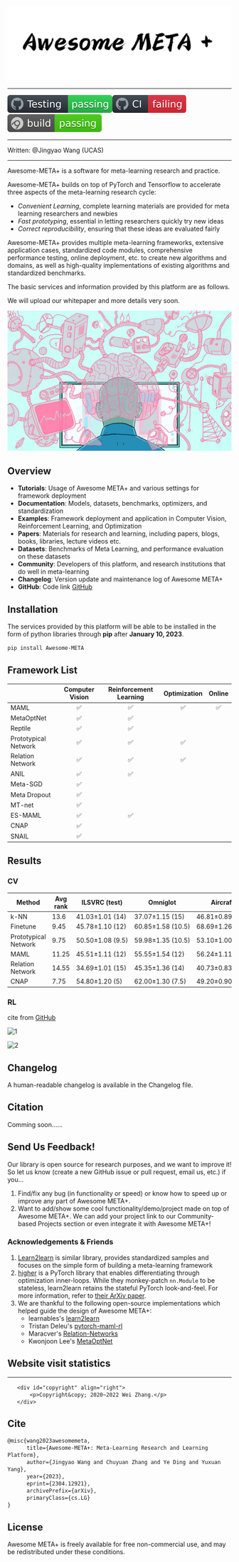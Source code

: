 

![logo](logo.png)

------

![badge](badge.svg)![badge1](badge1.svg)![master](master.svg)

---
Written: @Jingyao Wang (UCAS)

---

Awesome-META+ is a software for meta-learning research and practice. 

Awesome-META+ builds on top of PyTorch and Tensorflow to accelerate three aspects of the meta-learning research cycle:

- *Convenient Learning*, complete learning materials are provided for meta learning researchers and newbies
- *Fast prototyping*, essential in letting researchers quickly try new ideas
- *Correct reproducibility*, ensuring that these ideas are evaluated fairly

Awesome-META+ provides multiple meta-learning frameworks, extensive application cases, standardized code modules, comprehensive performance testing, online deployment, etc. to create new algorithms and domains, as well as high-quality implementations of existing algorithms and standardized benchmarks.

The basic services and information provided by this platform are as follows.

We will upload our whitepaper and more details very soon.

![meta](meta.gif)

## Overview

- **Tutorials**: Usage of Awesome META+ and various settings for framework deployment
- **Documentation**: Models, datasets, benchmarks, optimizers, and standardization
- **Examples**: Framework deployment and application in Computer Vision, Reinforcement Learning, and Optimization
- **Papers**: Materials for research and learning, including papers, blogs, books, libraries, lecture videos etc.
- **Datasets**: Benchmarks of Meta Learning, and performance evaluation on these datasets
- **Community**: Developers of this platform, and research institutions that do well in meta-learning
- **Changelog**: Version update and maintenance log of Awesome META+
- **GitHub**: Code link [GitHub](https://github.com/WangJingyao07/MetaLearning-Lab)



## Installation

The services provided by this platform will be able to be installed in the form of python libraries through **pip** after **January 10, 2023**.

```bash
pip install Awesome-META
```



## Framework List

|                      | Computer Vision | Reinforcement Learning | Optimization | Online |
| :------------------- | :-------------: | :--------------------: | :----------: | :----: |
| MAML                 |        ✅        |           ✅            |      ✅       |   ✅    |
| MetaOptNet           |        ✅        |           ✅            |              |        |
| Reptile              |        ✅        |           ✅            |              |        |
| Prototypical Network |        ✅        |           ✅            |      ✅       |        |
| Relation Network     |        ✅        |           ✅            |      ✅       |        |
| ANIL                 |        ✅        |           ✅            |              |        |
| Meta-SGD             |        ✅        |                        |              |        |
| Meta Dropout         |        ✅        |                        |              |        |
| MT-net               |        ✅        |                        |              |        |
| ES-MAML              |        ✅        |           ✅            |              |        |
| CNAP                 |        ✅        |                        |              |        |
| SNAIL                |        ✅        |                        |              |        |



## Results



### CV

| Method               | Avg rank | ILSVRC (test)         | Omniglot               | Aircraft              | Birds                  | Textures              | QuickDraw              | Fungi                | VGG Flower           | Traffic signs         | MSCOCO                 |
| -------------------- | -------- | --------------------- | ---------------------- | --------------------- | ---------------------- | --------------------- | ---------------------- | -------------------- | -------------------- | --------------------- | ---------------------- |
| k-NN                 | 13.6     | 41.03±1.01&nbsp;(14)  | 37.07±1.15&nbsp;(15)   | 46.81±0.89&nbsp;(14)  | 50.13±1.00&nbsp;(14.5) | 66.36±0.75&nbsp;(12)  | 32.06±1.08&nbsp;(15)   | 36.16±1.02&nbsp;(12) | 83.10±0.68&nbsp;(11) | 44.59±1.19&nbsp;(14)  | 30.38±0.99&nbsp;(14.5) |
| Finetune             | 9.45     | 45.78±1.10&nbsp;(12)  | 60.85±1.58&nbsp;(10.5) | 68.69±1.26&nbsp;(4)   | 57.31±1.26&nbsp;(13)   | 69.05±0.90&nbsp;(8.5) | 42.60±1.17&nbsp;(12.5) | 38.20±1.02&nbsp;(10) | 85.51±0.68&nbsp;(8)  | 66.79±1.31&nbsp;(4)   | 34.86±0.97&nbsp;(12)   |
| Prototypical Network | 9.75     | 50.50±1.08&nbsp;(9.5) | 59.98±1.35&nbsp;(10.5) | 53.10±1.00&nbsp;(9.5) | 68.79±1.01&nbsp;(7.5)  | 66.56±0.83&nbsp;(12)  | 48.96±1.08&nbsp;(10)   | 39.71±1.11&nbsp;(8)  | 85.27±0.77&nbsp;(8)  | 47.12±1.10&nbsp;(13)  | 41.00±1.10&nbsp;(9.5)  |
| MAML                 | 11.25    | 45.51±1.11&nbsp;(12)  | 55.55±1.54&nbsp;(12)   | 56.24±1.11&nbsp;(7.5) | 63.61±1.06&nbsp;(11.5) | 68.04±0.81&nbsp;(8.5) | 43.96±1.29&nbsp;(12.5) | 32.10±1.10&nbsp;(14) | 81.74±0.83&nbsp;(13) | 50.93±1.51&nbsp;(9.5) | 35.30±1.23&nbsp;(12)   |
| Relation Network     | 14.55    | 34.69±1.01&nbsp;(15)  | 45.35±1.36&nbsp;(14)   | 40.73±0.83&nbsp;(15)  | 49.51±1.05&nbsp;(14.5) | 52.97±0.69&nbsp;(15)  | 43.30±1.08&nbsp;(12.5) | 30.55±1.04&nbsp;(15) | 68.76±0.83&nbsp;(15) | 33.67±1.05&nbsp;(15)  | 29.15±1.01&nbsp;(14.5) |
| CNAP                 | 7.75     | 54.80±1.20&nbsp;(5)   | 62.00±1.30&nbsp;(7.5)  | 49.20±0.90&nbsp;(12)  | 66.50±1.00&nbsp;(9.5)  | 71.60±0.70&nbsp;(4.5) | 56.60±1.00&nbsp;(6)    | 37.50±1.20&nbsp;(10) | 82.10±0.90&nbsp;(11) | 63.10±1.10&nbsp;(5.5) | 45.80±1.00&nbsp;(6.5)  |



### RL

cite from [GitHub](https://github.com/navneet-nmk/Hierarchical-Meta-Reinforcement-Learning)

![1](1.gif)



![2](2.gif)





## Changelog

A human-readable changelog is available in the Changelog file.



## Citation

Comming soon......



## Send Us Feedback!

Our library is open source for research purposes, and we want to improve it! So let us know (create a new GitHub issue or pull request, email us, etc.) if you...

1. Find/fix any bug (in functionality or speed) or know how to speed up or improve any part of Awesome META+.
2. Want to add/show some cool functionality/demo/project made on top of Awesome META+. We can add your project link to our Community-based Projects section or even integrate it with Awesome META+!



### Acknowledgements & Friends

1. [Learn2learn](https://github.com/learnables/learn2learn) is similar library, provides standardized samples and focuses on the simple form of building a meta-learning framework
3. [higher](https://github.com/facebookresearch/higher) is a PyTorch library that enables differentiating through optimization inner-loops. While they monkey-patch `nn.Module` to be stateless, learn2learn retains the stateful PyTorch look-and-feel. For more information, refer to [their ArXiv paper](https://arxiv.org/abs/1910.01727).
4. We are thankful to the following open-source implementations which helped guide the design of Awesome META+:
   - learnables's [learn2learn](https://github.com/learnables/learn2learn)
   - Tristan Deleu's [pytorch-maml-rl](https://github.com/tristandeleu/pytorch-maml-rl)
   - Maracver's [Relation-Networks](https://github.com/msracver/Relation-Networks-for-Object-Detection)
   - Kwonjoon Lee's [MetaOptNet](https://github.com/kjunelee/MetaOptNet)

<html>
<body>
   	<h2>Website visit statistics</h2>
   	<hr/>
   	<script type='text/javascript' id='clustrmaps' src='//cdn.clustrmaps.com/map_v2.js?cl=ffffff&w=300&t=tt&d=v_xn_Dhrnu0fDyl460FCo-ANZ3JwLvVDZ_9pBKJtrwg&co=2d78ad&cmo=3acc3a&cmn=ff5353&ct=ffffff'></script>
   
       <div id="copyright" align="right">
           <p>Copyright&copy; 2020~2022 Wei Zhang.</p>
       </div>
</body>     
</html>


## Cite
```
@misc{wang2023awesomemeta,
      title={Awesome-META+: Meta-Learning Research and Learning Platform}, 
      author={Jingyao Wang and Chuyuan Zhang and Ye Ding and Yuxuan Yang},
      year={2023},
      eprint={2304.12921},
      archivePrefix={arXiv},
      primaryClass={cs.LG}
}
```

## License

Awesome META+ is freely available for free non-commercial use, and may be redistributed under these conditions.
